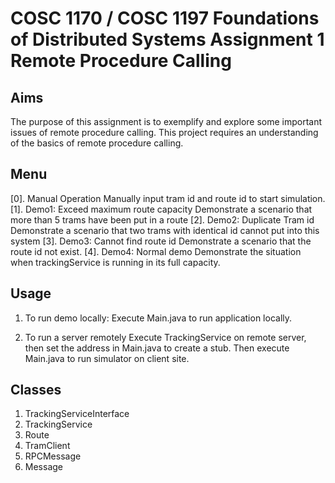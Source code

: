 COSC 1170 / COSC 1197
Foundations of Distributed Systems
Assignment 1
Remote Procedure Calling
======================================
Aims
--------------------------------------
The purpose of this assignment is to exemplify and explore some important issues of remote procedure
calling. This project requires an understanding of the basics of remote procedure calling.


Menu
--------------------------------------
[0]. Manual Operation
    Manually input tram id and route id to start simulation.
[1]. Demo1: Exceed maximum route capacity
    Demonstrate a scenario that more than 5 trams have been put in a route
[2]. Demo2: Duplicate Tram id
    Demonstrate a scenario that two trams with identical id cannot put into this system
[3]. Demo3: Cannot find route id
    Demonstrate a scenario that the route id not exist.
[4]. Demo4: Normal demo
    Demonstrate the situation when trackingService is running in its full capacity.

Usage
--------------------------------------
1. To run demo locally:
    Execute Main.java to run application locally.

2. To run a server remotely
    Execute TrackingService on remote server, then set the address in Main.java to create a stub.
    Then execute Main.java to run simulator on client site.

Classes
--------------------------------------
1. TrackingServiceInterface
2. TrackingService
3. Route
4. TramClient
5. RPCMessage
6. Message
